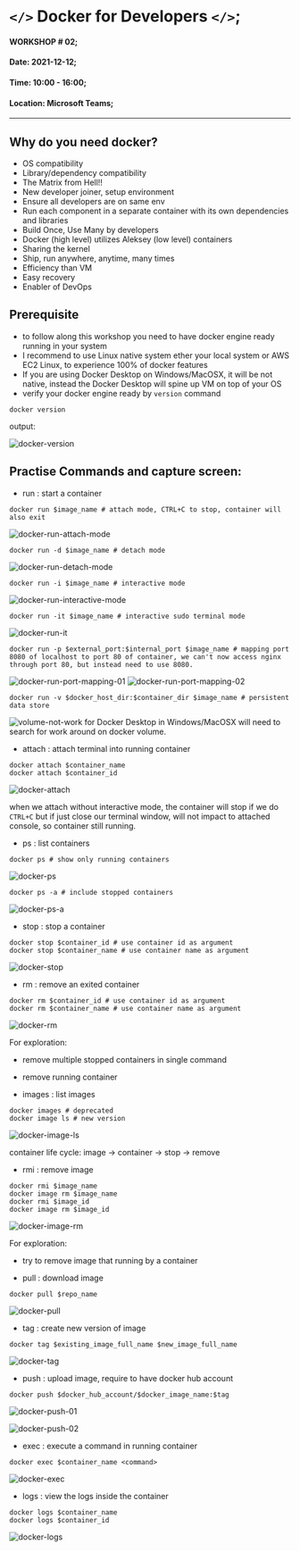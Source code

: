 # `</>` Docker for Developers `</>`;

#### WORKSHOP # 02;
#### Date: 2021-12-12;
#### Time: 10:00 - 16:00;
#### Location: Microsoft Teams;

---

## Why do you need docker?

- OS compatibility
- Library/dependency compatibility
- The Matrix from Hell!!
- New developer joiner, setup environment
- Ensure all developers are on same env
- Run each component in a separate container with its own dependencies and libraries
- Build Once, Use Many by developers
- Docker (high level) utilizes Aleksey (low level) containers
- Sharing the kernel
- Ship, run anywhere, anytime, many times
- Efficiency than VM
- Easy recovery
- Enabler of DevOps

## Prerequisite 

- to follow along this workshop you need to have docker engine ready running in your system
- I recommend to use Linux native system ether your local system or AWS EC2 Linux, to experience 100% of docker features
- If you are using Docker Desktop on Windows/MacOSX, it will be not native, instead the Docker Desktop will spine up VM on top of your OS
- verify your docker engine ready by `version` command

```shell
docker version
```

output:

![docker-version](screenshots/docker-version.png)

## Practise Commands and capture screen:

- run : start a container

```shell
docker run $image_name # attach mode, CTRL+C to stop, container will also exit
```

![docker-run-attach-mode](screenshots/docker-run-attach-mode.png)

```shell
docker run -d $image_name # detach mode
```

![docker-run-detach-mode](screenshots/docker-run-detach-mode.png)

```shell
docker run -i $image_name # interactive mode
```

![docker-run-interactive-mode](screenshots/docker-run-interactive-mode.png)

```shell
docker run -it $image_name # interactive sudo terminal mode
```

![docker-run-it](screenshots/docker-run-it.png)

```shell
docker run -p $external_port:$internal_port $image_name # mapping port 8080 of localhost to port 80 of container, we can't now access nginx through port 80, but instead need to use 8080.
```

![docker-run-port-mapping-01](screenshots/docker-run-port-mapping-01.png)
![docker-run-port-mapping-02](screenshots/docker-run-port-mapping-02.png)

```shell
docker run -v $docker_host_dir:$container_dir $image_name # persistent data store
```

![volume-not-work](screenshots/volume-not-work.png)
for Docker Desktop in Windows/MacOSX will need to search for work around on docker volume.

- attach : attach terminal into running container

```shell
docker attach $container_name
docker attach $container_id
```

![docker-attach](screenshots/docker-attach.png)

when we attach without interactive mode, the container will stop if we do `CTRL+C`
but if just close our terminal window, will not impact to attached console, so container still running.

- ps : list containers

```shell
docker ps # show only running containers
```

![docker-ps](screenshots/docker-ps.png)

```shell
docker ps -a # include stopped containers
```

![docker-ps-a](screenshots/docker-ps-a.png)

- stop : stop a container

```shell
docker stop $container_id # use container id as argument
docker stop $container_name # use container name as argument
```

![docker-stop](screenshots/docker-stop.png)

- rm : remove an exited container

```shell
docker rm $container_id # use container id as argument
docker rm $container_name # use container name as argument
```

![docker-rm](screenshots/docker-rm.png)

For exploration:

- remove multiple stopped containers in single command
- remove running container

- images : list images

```shell
docker images # deprecated
docker image ls # new version
```

![docker-image-ls](screenshots/docker-image-ls.png)

container life cycle: image -> container -> stop -> remove

- rmi : remove image

```shell
docker rmi $image_name
docker image rm $image_name
docker rmi $image_id
docker image rm $image_id
```

![docker-image-rm](screenshots/docker-image-rm.png)

For exploration:

- try to remove image that running by a container

- pull : download image

```shell
docker pull $repo_name
```

![docker-pull](screenshots/docker-pull.png)

- tag : create new version of image

```shell
docker tag $existing_image_full_name $new_image_full_name
```

![docker-tag](screenshots/docker-tag.png)

- push : upload image, require to have docker hub account

```shell
docker push $docker_hub_account/$docker_image_name:$tag
```

![docker-push-01](screenshots/docker-push-01.png)

![docker-push-02](screenshots/docker-push-02.png)

- exec : execute a command in running container

```shell
docker exec $container_name <command>
```

![docker-exec](screenshots/docker-exec.png)

- logs : view the logs inside the container

```shell
docker logs $container_name
docker logs $container_id
```

![docker-logs](screenshots/docker-logs.png)
